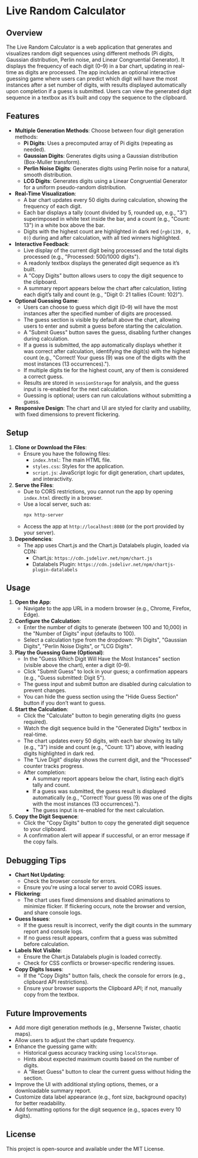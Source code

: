 # Live Random Calculator

## Overview
The Live Random Calculator is a web application that generates and visualizes random digit sequences using different methods (Pi digits, Gaussian distribution, Perlin noise, and Linear Congruential Generator). It displays the frequency of each digit (0–9) in a bar chart, updating in real-time as digits are processed. The app includes an optional interactive guessing game where users can predict which digit will have the most instances after a set number of digits, with results displayed automatically upon completion if a guess is submitted. Users can view the generated digit sequence in a textbox as it’s built and copy the sequence to the clipboard.

## Features
- **Multiple Generation Methods**: Choose between four digit generation methods:
  - **Pi Digits**: Uses a precomputed array of Pi digits (repeating as needed).
  - **Gaussian Digits**: Generates digits using a Gaussian distribution (Box-Muller transform).
  - **Perlin Noise Digits**: Generates digits using Perlin noise for a natural, smooth distribution.
  - **LCG Digits**: Generates digits using a Linear Congruential Generator for a uniform pseudo-random distribution.
- **Real-Time Visualization**: 
  - A bar chart updates every 50 digits during calculation, showing the frequency of each digit.
  - Each bar displays a tally (count divided by 5, rounded up, e.g., "3") superimposed in white text inside the bar, and a count (e.g., "Count: 13") in a white box above the bar.
  - Digits with the highest count are highlighted in dark red (`rgb(139, 0, 0)`) during and after calculation, with all tied winners highlighted.
- **Interactive Feedback**:
  - Live display of the current digit being processed and the total digits processed (e.g., "Processed: 500/1000 digits").
  - A readonly textbox displays the generated digit sequence as it’s built.
  - A "Copy Digits" button allows users to copy the digit sequence to the clipboard.
  - A summary report appears below the chart after calculation, listing each digit’s tally and count (e.g., "Digit 0: 21 tallies (Count: 102)").
- **Optional Guessing Game**:
  - Users can choose to guess which digit (0–9) will have the most instances after the specified number of digits are processed.
  - The guess section is visible by default above the chart, allowing users to enter and submit a guess before starting the calculation.
  - A "Submit Guess" button saves the guess, disabling further changes during calculation.
  - If a guess is submitted, the app automatically displays whether it was correct after calculation, identifying the digit(s) with the highest count (e.g., "Correct! Your guess (9) was one of the digits with the most instances (13 occurrences).").
  - If multiple digits tie for the highest count, any of them is considered a correct guess.
  - Results are stored in `sessionStorage` for analysis, and the guess input is re-enabled for the next calculation.
  - Guessing is optional; users can run calculations without submitting a guess.
- **Responsive Design**: The chart and UI are styled for clarity and usability, with fixed dimensions to prevent flickering.

## Setup
1. **Clone or Download the Files**:
   - Ensure you have the following files:
     - `index.html`: The main HTML file.
     - `styles.css`: Styles for the application.
     - `script.js`: JavaScript logic for digit generation, chart updates, and interactivity.
2. **Serve the Files**:
   - Due to CORS restrictions, you cannot run the app by opening `index.html` directly in a browser.
   - Use a local server, such as:
     ```bash
     npx http-server
     ```
   - Access the app at `http://localhost:8080` (or the port provided by your server).
3. **Dependencies**:
   - The app uses Chart.js and the Chart.js Datalabels plugin, loaded via CDN:
     - Chart.js: `https://cdn.jsdelivr.net/npm/chart.js`
     - Datalabels Plugin: `https://cdn.jsdelivr.net/npm/chartjs-plugin-datalabels`

## Usage
1. **Open the App**:
   - Navigate to the app URL in a modern browser (e.g., Chrome, Firefox, Edge).
2. **Configure the Calculation**:
   - Enter the number of digits to generate (between 100 and 10,000) in the "Number of Digits" input (defaults to 100).
   - Select a calculation type from the dropdown: "Pi Digits", "Gaussian Digits", "Perlin Noise Digits", or "LCG Digits".
3. **Play the Guessing Game (Optional)**:
   - In the "Guess Which Digit Will Have the Most Instances" section (visible above the chart), enter a digit (0–9).
   - Click "Submit Guess" to lock in your guess; a confirmation appears (e.g., "Guess submitted: Digit 5").
   - The guess input and submit button are disabled during calculation to prevent changes.
   - You can hide the guess section using the "Hide Guess Section" button if you don’t want to guess.
4. **Start the Calculation**:
   - Click the "Calculate" button to begin generating digits (no guess required).
   - Watch the digit sequence build in the "Generated Digits" textbox in real-time.
   - The chart updates every 50 digits, with each bar showing its tally (e.g., "3") inside and count (e.g., "Count: 13") above, with leading digits highlighted in dark red.
   - The "Live Digit" display shows the current digit, and the "Processed" counter tracks progress.
   - After completion:
     - A summary report appears below the chart, listing each digit’s tally and count.
     - If a guess was submitted, the guess result is displayed automatically (e.g., "Correct! Your guess (9) was one of the digits with the most instances (13 occurrences).").
     - The guess input is re-enabled for the next calculation.
5. **Copy the Digit Sequence**:
   - Click the "Copy Digits" button to copy the generated digit sequence to your clipboard.
   - A confirmation alert will appear if successful, or an error message if the copy fails.

## Debugging Tips
- **Chart Not Updating**:
  - Check the browser console for errors.
  - Ensure you're using a local server to avoid CORS issues.
- **Flickering**:
  - The chart uses fixed dimensions and disabled animations to minimize flicker. If flickering occurs, note the browser and version, and share console logs.
- **Guess Issues**:
  - If the guess result is incorrect, verify the digit counts in the summary report and console logs.
  - If no guess result appears, confirm that a guess was submitted before calculation.
- **Labels Not Visible**:
  - Ensure the Chart.js Datalabels plugin is loaded correctly.
  - Check for CSS conflicts or browser-specific rendering issues.
- **Copy Digits Issues**:
  - If the "Copy Digits" button fails, check the console for errors (e.g., clipboard API restrictions).
  - Ensure your browser supports the Clipboard API; if not, manually copy from the textbox.

## Future Improvements
- Add more digit generation methods (e.g., Mersenne Twister, chaotic maps).
- Allow users to adjust the chart update frequency.
- Enhance the guessing game with:
  - Historical guess accuracy tracking using `localStorage`.
  - Hints about expected maximum counts based on the number of digits.
  - A "Reset Guess" button to clear the current guess without hiding the section.
- Improve the UI with additional styling options, themes, or a downloadable summary report.
- Customize data label appearance (e.g., font size, background opacity) for better readability.
- Add formatting options for the digit sequence (e.g., spaces every 10 digits).

## License
This project is open-source and available under the MIT License.